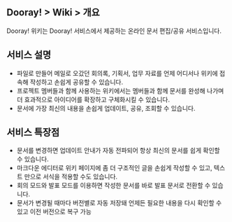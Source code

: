 ## Dooray! > Wiki > 개요
Dooray! 위키는 Dooray! 서비스에서 제공하는 온라인 문서 편집/공유 서비스입니다.

##  서비스 설명
-	파일로 만들어 메일로 오갔던 회의록, 기획서, 업무 자료를 언제 어디서나 위키에 접속해 작성하고 손쉽게 공유할 수 있습니다.
-	프로젝트 멤버들과 함께 사용하는 위키에서는 멤버들과 함께 문서를 완성해 나가며 더 효과적으로 아이디어를 확장하고 구체화시킬 수 있습니다.
-	문서에 가장 최신의 내용을 손쉽게 업데이트, 공유, 조회할 수 있습니다.

##  서비스 특장점
-	문서를 변경하면 업데이트 안내가 자동 전파되어 항상 최신의 문서를 쉽게 확인할 수 있습니다.
-	마크다운 에디터로 위키 페이지에 좀 더 구조적인 글을 손쉽게 작성할 수 있고, 텍스트 만으로 서식을 적용할 수도 있습니다.
-	회의 모드와 발표 모드를 이용하면 작성한 문서를 바로 발표 문서로 전환할 수 있습니다.
-	문서가 변경될 때마다 버전별로 자동 저장돼 언제든 필요한 내용을 다시 확인할 수 있고 이전 버전으로 복구 가능
